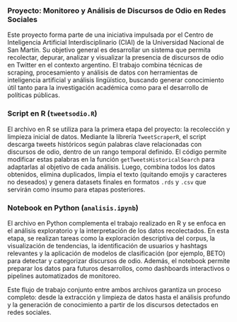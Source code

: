 ### Proyecto: Monitoreo y Análisis de Discursos de Odio en Redes Sociales

Este proyecto forma parte de una iniciativa impulsada por el Centro de Inteligencia Artificial Interdisciplinario (CIAI) de la Universidad Nacional de San Martín. Su objetivo general es desarrollar un sistema que permita recolectar, depurar, analizar y visualizar la presencia de discursos de odio en Twitter en el contexto argentino. El trabajo combina técnicas de scraping, procesamiento y análisis de datos con herramientas de inteligencia artificial y análisis lingüístico, buscando generar conocimiento útil tanto para la investigación académica como para el desarrollo de políticas públicas.

### Script en R (`tweetsodio.R`)

El archivo en R se utiliza para la primera etapa del proyecto: la recolección y limpieza inicial de datos. Mediante la librería `TweetScraperR`, el script descarga tweets históricos según palabras clave relacionadas con discursos de odio, dentro de un rango temporal definido. El código permite modificar estas palabras en la función `getTweetsHistoricalSearch` para adaptarlas al objetivo de cada análisis. Luego, combina todos los datos obtenidos, elimina duplicados, limpia el texto (quitando emojis y caracteres no deseados) y genera datasets finales en formatos `.rds` y `.csv` que servirán como insumo para etapas posteriores.

### Notebook en Python (`analisis.ipynb`)

El archivo en Python complementa el trabajo realizado en R y se enfoca en el análisis exploratorio y la interpretación de los datos recolectados. En esta etapa, se realizan tareas como la exploración descriptiva del corpus, la visualización de tendencias, la identificación de usuarios y hashtags relevantes y la aplicación de modelos de clasificación (por ejemplo, BETO) para detectar y categorizar discursos de odio. Además, el notebook permite preparar los datos para futuros desarrollos, como dashboards interactivos o pipelines automatizados de monitoreo.

Este flujo de trabajo conjunto entre ambos archivos garantiza un proceso completo: desde la extracción y limpieza de datos hasta el análisis profundo y la generación de conocimiento a partir de los discursos detectados en redes sociales.
